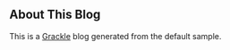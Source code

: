 ## About This Blog

This is a [Grackle](http://github.com/norman/grackle) blog generated from the
default sample.
